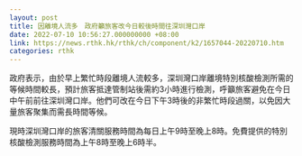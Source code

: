 ```yaml
---
layout: post
title: 因離境人流多　政府籲旅客改今日較後時間往深圳灣口岸
date: 2022-07-10 10:56:27.000000000 +08:00
link: https://news.rthk.hk/rthk/ch/component/k2/1657044-20220710.htm
categories: rthk
---
```


政府表示，由於早上繁忙時段離境人流較多，深圳灣口岸離境特別核酸檢測所需的等候時間較長，預計旅客抵達管制站後需約3小時進行檢測，呼籲旅客避免在今日中午前前往深圳灣口岸。他們可改在今日下午3時後的非繁忙時段過關，以免因大量旅客聚集而需長時間等候。

現時深圳灣口岸的旅客清關服務時間為每日上午9時至晚上8時。免費提供的特別核酸檢測服務時間為上午8時至晚上6時半。
